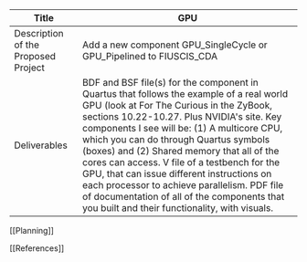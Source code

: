 
| Title                               | GPU                                                                                                                                                                                                                                                                                                                                                                                                                                                                                                                                                                       |
| ----------------------------------- | ------------------------------------------------------------------------------------------------------------------------------------------------------------------------------------------------------------------------------------------------------------------------------------------------------------------------------------------------------------------------------------------------------------------------------------------------------------------------------------------------------------------------------------------------------------------------- |
| Description of the Proposed Project | Add a new component GPU_SingleCycle or GPU_Pipelined to FIUSCIS_CDA                                                                                                                                                                                                                                                                                                                                                                                                                                                                                                       |
| Deliverables                        | BDF and BSF file(s) for the component in Quartus that follows the example of a real world GPU (look at For The Curious in the ZyBook, sections 10.22-10.27.  Plus NVIDIA's site.  Key components I see will be: (1) A multicore CPU, which you can do through Quartus symbols (boxes) and (2) Shared memory that all of the cores can access. V file of a testbench for the GPU, that can issue different instructions on each processor to achieve parallelism. PDF file of documentation of all of the components that you built and their functionality, with visuals. |

[[Planning]]

[[References]]




